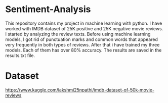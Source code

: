 # Sentiment-Analysis
This repository contains my project in machine learning with python. I have worked with IMDB dataset of 25K positive and 25K negative movie reviews. I started by analyzing the review texts. Before using machine learning models, I got rid of punctuation marks and common words that appeared very frequently in both types of reviews. After that i have trained my three models. Each of them has over 80% accuracy. The results are  saved in the results.txt file. 
# Dataset
https://www.kaggle.com/lakshmi25npathi/imdb-dataset-of-50k-movie-reviews

